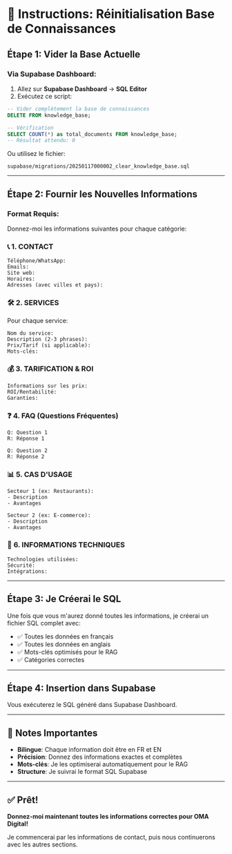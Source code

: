 # 🔄 Instructions: Réinitialisation Base de Connaissances

## Étape 1: Vider la Base Actuelle

### Via Supabase Dashboard:

1. Allez sur **Supabase Dashboard** → **SQL Editor**
2. Exécutez ce script:

```sql
-- Vider complètement la base de connaissances
DELETE FROM knowledge_base;

-- Vérification
SELECT COUNT(*) as total_documents FROM knowledge_base;
-- Résultat attendu: 0
```

Ou utilisez le fichier:
```
supabase/migrations/20250117000002_clear_knowledge_base.sql
```

---

## Étape 2: Fournir les Nouvelles Informations

### Format Requis:

Donnez-moi les informations suivantes pour chaque catégorie:

### 📞 **1. CONTACT**
```
Téléphone/WhatsApp: 
Emails: 
Site web: 
Horaires: 
Adresses (avec villes et pays):
```

### 🛠️ **2. SERVICES**
Pour chaque service:
```
Nom du service:
Description (2-3 phrases):
Prix/Tarif (si applicable):
Mots-clés:
```

### 💰 **3. TARIFICATION & ROI**
```
Informations sur les prix:
ROI/Rentabilité:
Garanties:
```

### ❓ **4. FAQ (Questions Fréquentes)**
```
Q: Question 1
R: Réponse 1

Q: Question 2
R: Réponse 2
```

### 📊 **5. CAS D'USAGE**
```
Secteur 1 (ex: Restaurants):
- Description
- Avantages

Secteur 2 (ex: E-commerce):
- Description
- Avantages
```

### 🔧 **6. INFORMATIONS TECHNIQUES**
```
Technologies utilisées:
Sécurité:
Intégrations:
```

---

## Étape 3: Je Créerai le SQL

Une fois que vous m'aurez donné toutes les informations, je créerai un fichier SQL complet avec:
- ✅ Toutes les données en français
- ✅ Toutes les données en anglais
- ✅ Mots-clés optimisés pour le RAG
- ✅ Catégories correctes

---

## Étape 4: Insertion dans Supabase

Vous exécuterez le SQL généré dans Supabase Dashboard.

---

## 📝 Notes Importantes

- **Bilingue**: Chaque information doit être en FR et EN
- **Précision**: Donnez des informations exactes et complètes
- **Mots-clés**: Je les optimiserai automatiquement pour le RAG
- **Structure**: Je suivrai le format SQL Supabase

---

## ✅ Prêt!

**Donnez-moi maintenant toutes les informations correctes pour OMA Digital!**

Je commencerai par les informations de contact, puis nous continuerons avec les autres sections.
